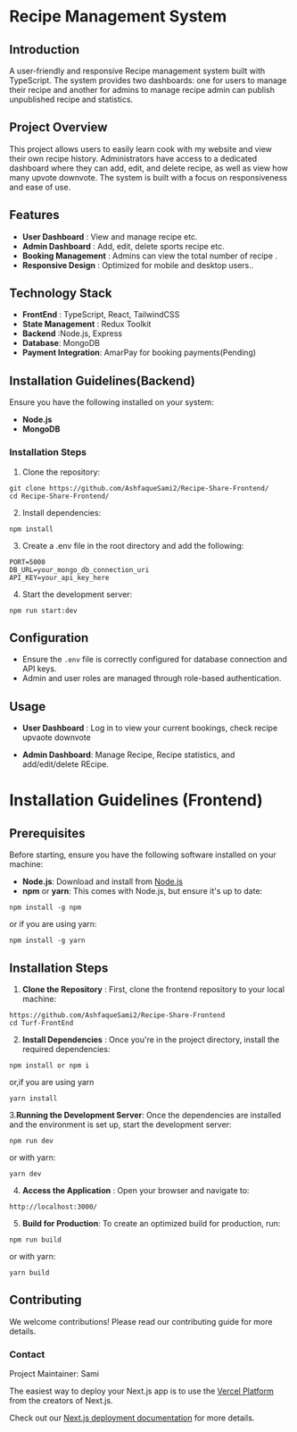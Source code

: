 
# Recipe Management System

## Introduction

A user-friendly and responsive Recipe management system built with TypeScript. The system provides two dashboards: one for users to manage their recipe  and another for admins to manage recipe admin can publish unpublished recipe and statistics.

## Project Overview
This project allows users to easily learn cook with my website and view their own recipe  history. Administrators have access to a dedicated dashboard where they can add, edit, and delete recipe, as well as view how many upvote downvote. The system is built with a focus on responsiveness and ease of use.

## Features
 
 * **User Dashboard** : View and manage recipe etc.
 * **Admin Dashboard** : Add, edit, delete sports recipe etc.
 * **Booking Management** : Admins can view the total number of recipe .
 * **Responsive Design** : Optimized for mobile and desktop users..

 ## Technology Stack

 * **FrontEnd** : TypeScript, React, TailwindCSS
 * **State Management** : Redux Toolkit
 * **Backend** :Node.js, Express
 * **Database**:  MongoDB
 * **Payment Integration**: AmarPay for booking payments(Pending)

 ## Installation Guidelines(Backend)
Ensure you have the following installed on your system:
 * **Node.js**
 * **MongoDB**




 ### Installation Steps

 1. Clone the repository:
 ```
 git clone https://github.com/AshfaqueSami2/Recipe-Share-Frontend/
 cd Recipe-Share-Frontend/
 ```
 2. Install dependencies:
 ```
 npm install 
 ```
 3. Create a .env file in the root directory and add the following:
 ```
PORT=5000
DB_URL=your_mongo_db_connection_uri
API_KEY=your_api_key_here
 ```
4. Start the development server:
```
npm run start:dev
```

## Configuration 
* Ensure the ```.env``` file is correctly configured for database connection and API keys.
* Admin and user roles are managed through role-based authentication.

## Usage

* **User Dashboard** : Log in to view your current bookings, check recipe upvaote downvote

* **Admin Dashboard**: Manage Recipe, Recipe statistics, and add/edit/delete REcipe.

# Installation Guidelines (Frontend)
 ## Prerequisites

 Before starting, ensure you have the following software installed on your machine:

 * **Node.js**: Download and install from [Node.js](https://nodejs.org/en)
 * **npm** or **yarn**: This comes with Node.js, but ensure it's up to date:

 ```
 npm install -g npm
```
or if you are using yarn: 
```
npm install -g yarn
```

## Installation Steps

1. **Clone the Repository** : First, clone the frontend repository to your local machine:


```
https://github.com/AshfaqueSami2/Recipe-Share-Frontend
cd Turf-FrontEnd
```

2. **Install Dependencies** : Once you're in the project directory, install the required dependencies:

```
npm install or npm i
```

or,if you are using yarn 

```
yarn install
```

3.**Running the Development Server**: Once the dependencies are installed and the environment is set up, start the development server:

```
npm run dev
```

or with yarn:
```
yarn dev
```

4. **Access the Application** : Open your browser and navigate to:

```
http://localhost:3000/
```

5. **Build for Production**:  To create an optimized build for production, run:

```
npm run build
```

or with yarn:

``` 
yarn build
```

## Contributing
 We welcome contributions! Please read our contributing guide for more details.

###  Contact
Project Maintainer: Sami


The easiest way to deploy your Next.js app is to use the [Vercel Platform](https://vercel.com/new?utm_medium=default-template&filter=next.js&utm_source=create-next-app&utm_campaign=create-next-app-readme) from the creators of Next.js.

Check out our [Next.js deployment documentation](https://nextjs.org/docs/app/building-your-application/deploying) for more details.
